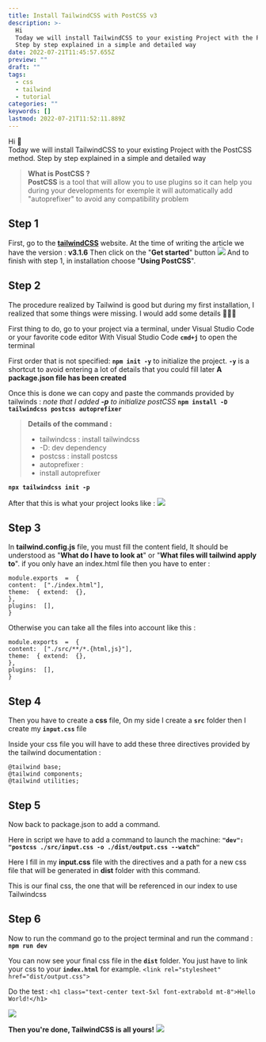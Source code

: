 ```yaml
---
title: Install TailwindCSS with PostCSS v3
description: >-
  Hi
  Today we will install TailwindCSS to your existing Project with the PostCSS method.
  Step by step explained in a simple and detailed way
date: 2022-07-21T11:45:57.655Z
preview: ""
draft: ""
tags:
  - css
  - tailwind
  - tutorial
categories: ""
keywords: []
lastmod: 2022-07-21T11:52:11.889Z
---
```



Hi 👋  
Today we will install TailwindCSS to your existing Project with the PostCSS method.
Step by step explained in a simple and detailed way

> **What is PostCSS ?**  
**PostCSS** is a tool that will allow you to use plugins so it can help you during your developments for exemple it will automatically
> add "autoprefixer" to avoid any compatibility problem

## Step 1

First, go to the **[tailwindCSS](https://tailwindcss.com/)** website.
At the time of writing the article we have the version : **v3.1.6**
Then click on the "**Get started**" button
![](/install-tailwind/tailwindGetStarted.png)
And to finish with step 1, in installation choose "**Using PostCSS**".


## Step 2

The procedure realized by Tailwind is good but during my first installation, I realized that some things were missing. I would add some details 👨🏻‍🏫

First thing to do, go to your project via a terminal, under Visual Studio Code or your favorite code editor
With Visual Studio Code **`cmd+j`** to open the terminal

First order that is not specified: **`npm init -y`** to initialize the project.
**`-y`** is a shortcut to avoid entering a lot of details that you could fill later
**A package.json file has been created**

Once this is done we can copy and paste the commands provided by tailwinds :
_note that I added **-p** to initialize postCSS_
**`npm install -D tailwindcss postcss autoprefixer`**

> **Details of the command :**
>
> - tailwindcss : install tailwindcss
> - -D: dev dependency
> - postcss : install postcss
> - autoprefixer :
> - install autoprefixer

**`npx tailwindcss init -p`**

After that this is what your project looks like :
![](/install-tailwind/tinstall.png)

## Step 3

In **tailwind.config.js** file, you must fill the content field,
It should be understood as "**What do I have to look at**" or "**What files will tailwind apply to**".
if you only have an index.html file then you have to enter :

    module.exports  =  {
    content:  ["./index.html"],
    theme:  { extend:  {},
    },
    plugins:  [],
    }

Otherwise you can take all the files into account like this :

    module.exports  =  {
    content:  ["./src/**/*.{html,js}"],
    theme:  { extend:  {},
    },
    plugins:  [],
    }

## Step 4

Then you have to create a **css** file,
On my side I create a **`src`** folder then I create my **`input.css`** file

Inside your css file you will have to add these three directives provided by the tailwind documentation :

    @tailwind base;
    @tailwind components;
    @tailwind utilities;

## Step 5

Now back to package.json to add a command.

Here in script we have to add a command to launch the machine:
**`"dev": "postcss ./src/input.css -o ./dist/output.css --watch"`**

Here I fill in my **input.css** file with the directives and a path for a new css file that will be generated in **dist** folder with this command.

This is our final css, the one that will be referenced in our index to use Tailwindcss

## Step 6

Now to run the command go to the project terminal and run the command :
**`npm run dev`**

You can now see your final css file in the **`dist`** folder.
You just have to link your css to your **`index.html`** for example.
`<link rel="stylesheet" href="dist/output.css">`

Do the test :
`<h1 class="text-center text-5xl font-extrabold mt-8">Hello World!</h1>`

![](/install-tailwind/tinstallfinal.png)

**Then you're done, TailwindCSS is all yours!**
![](/install-tailwind/helloworld.png)
